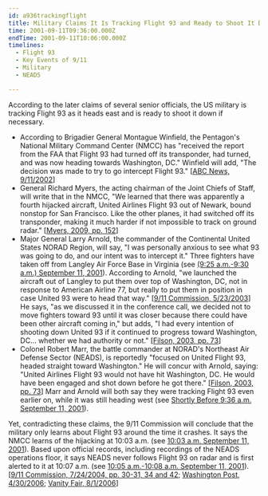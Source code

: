 ```yaml
---
id: a936trackingflight
title: Military Claims It Is Tracking Flight 93 and Ready to Shoot It Down; 9/11 Commission Says Otherwise
time: 2001-09-11T09:36:00.000Z
endTime: 2001-09-11T10:06:00.000Z
timelines:
  - Flight 93
  - Key Events of 9/11
  - Military
  - NEADS

---
```


According to the later claims of several senior officials, the US military is tracking Flight 93 as it heads east and is ready to shoot it down if necessary. 
* According to Brigadier General Montague Winfield, the Pentagon's National Military Command Center (NMCC) has "received the report from the FAA that Flight 93 had turned off its transponder, had turned, and was now heading towards Washington, DC." Winfield will add, "The decision was made to try to go intercept Flight 93." [[ABC News, 9/11/2002][1]]
* General Richard Myers, the acting chairman of the Joint Chiefs of Staff, will write that in the NMCC, "We learned that there was apparently a fourth hijacked aircraft, United Airlines Flight 93 out of Newark, bound nonstop for San Francisco. Like the other planes, it had switched off its transponder, making it much harder if not impossible to track on ground radar." [[Myers, 2009, pp. 152][2]]
* Major General Larry Arnold, the commander of the Continental United States NORAD Region, will say, "I was personally anxious to see what 93 was going to do, and our intent was to intercept it." Three fighters have taken off from Langley Air Force Base in Virginia (see [(9:25 a.m.-9:30 a.m.) September 11, 2001](/timeline/#a930langleylaunch)). According to Arnold, "we launched the aircraft out of Langley to put them over top of Washington, DC, not in response to American Airline 77, but really to put them in position in case United 93 were to head that way." [[9/11 Commission, 5/23/2003][4]] He says, "as we discussed it in the conference call, we decided not to move fighters toward 93 until it was closer because there could have been other aircraft coming in," but adds, "I had every intention of shooting down United 93 if it continued to progress toward Washington, DC&#x2026; whether we had authority or not." [[Filson, 2003, pp. 73][5]]
* Colonel Robert Marr, the battle commander at NORAD's Northeast Air Defense Sector (NEADS), is reportedly "focused on United Flight 93, headed straight toward Washington." He will concur with Arnold, saying: "United Airlines Flight 93 would not have hit Washington, DC. He would have been engaged and shot down before he got there." [[Filson, 2003, pp. 73][5]] Marr and Arnold will both say they were tracking Flight 93 even earlier on, while it was still heading west (see [Shortly Before 9:36 a.m. September 11, 2001](/timeline/#a936noradmonitoring)). 

Yet, contradicting these claims, the 9/11 Commission will conclude that the military only learns about Flight 93 around the time it crashes. It says the NMCC learns of the hijacking at 10:03 a.m. (see [10:03 a.m. September 11, 2001](/timeline/#a1003nmcclearns)). Based upon official records, including recordings of the NEADS operations floor, it says NEADS never follows Flight 93 on radar and is first alerted to it at 10:07 a.m. (see [10:05 a.m.-10:08 a.m. September 11, 2001](/timeline/#a1007clevelandupdate)). [[9/11 Commission, 7/24/2004, pp. 30-31, 34 and 42][6]; [Washington Post, 4/30/2006][7]; [Vanity Fair, 8/1/2006][8]]

[1]: https://911research.wtc7.net/cache/pentagon/attack/abcnews091102_jenningsinterviews.html
[2]: https://www.amazon.com/Eyes-Horizon-Serving-National-Security/dp/1416560122
[4]: https://9-11commission.gov/archive/hearing2/9-11Commission_Hearing_2003-05-23.htm
[5]: https://www.amazon.com/Air-War-Over-America-Defense/dp/061512416X
[6]: https://web.archive.org/web/20041020144854/http://www.decloah.com/mirrors/9-11/911_Report.txt
[7]: http://www.washingtonpost.com/wp-dyn/content/article/2006/04/29/AR2006042900129_pf.html
[8]: https://www.vanityfair.com/news/2006/08/norad200608
